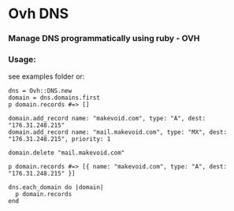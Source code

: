 # Ovh DNS

### Manage DNS programmatically using ruby - OVH


### Usage:

see examples folder or:

    dns = Ovh::DNS.new
    domain = dns.domains.first
    p domain.records #=> []

    domain.add_record name: "makevoid.com", type: "A", dest: "176.31.248.215"
    domain.add_record name: "mail.makevoid.com", type: "MX", dest: "176.31.248.215", priority: 1

    domain.delete "mail.makevoid.com"
      
    p domain.records #=> [{ name: "makevoid.com", type: "A", dest: "176.31.248.215" }]
  
    dns.each_domain do |domain|
      p domain.records
    end